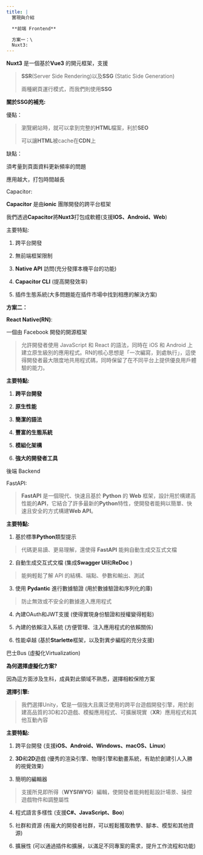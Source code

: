 ```yaml
---
title: |
  實現與介紹

  **前端 Frontend**

  方案一：\
  Nuxt3:
---
```


**Nuxt3** 是一個基於**Vue3** 的開元框架，支援

> **SSR**(Server Side Rendering)以及**SSG** (Static Side Generation)
>
> 兩種網頁運行模式，而我們則使用**SSG**

**關於SSG的補充:**

優點：

> 瀏覽網站時，就可以拿到完整的**HTML**檔案，利於**SEO**
>
> 可以讓**HTML**被cache在**CDN**上

缺點：

須考量到頁面資料更新頻率的問題

應用越大，打包時間越長

Capacitor:

**Capacitor** 是由**ionic** 團隊開發的跨平台框架

我們透過**Capacitor**將**Nuxt3**打包成軟體(支援**IOS、Android、Web**)

主要特點:

1.  跨平台開發

2.  無前端框架限制

3.  **Native API** 訪問(充分發揮本機平台的功能)

4.  **Capacitor CLI** (提高開發效率)

5.  插件生態系統(大多問題能在插件市場中找到相應的解決方案)

**方案二：**

**React Native(RN)**:

一個由 Facebook 開發的開源框架

> 允許開發者使用 JavaScript 和 React 的語法，同時在 iOS 和 Android
> 上建立原生級別的應用程式。RN的核心思想是「一次編寫，到處執行」，這使得開發者最大限度地共用程式碼，同時保留了在不同平台上提供優良用戶體驗的能力。

**主要特點:**

1.  **跨平台開發**

2.  **原生性能**

3.  **簡潔的語法**

4.  **豐富的生態系統**

5.  **模組化架構**

6.  **強大的開發者工具**

後端 Backend

FastAPI:

> **FastAPI** 是一個現代、快速且基於 **Python** 的 **Web**
> 框架，設計用於構建高性能的**API**，它結合了許多最新的**Python**特性，使開發者能夠以簡單、快速且安全的方式構建**Web
> API**。

**主要特點:**

1.  基於標準**Python**類型提示

> 代碼更易讀、更易理解，還使得 **FastAPI** 能夠自動生成交互式文檔

2.  自動生成交互式文檔 (集成**Swagger UI**和**ReDoc** )

> 能夠輕鬆了解 API 的結構、端點、參數和輸出、測試

3.  使用 **Pydantic** 進行數據驗證 (用於數據驗證和序列化的庫)

> 防止無效或不安全的數據進入應用程式

4.  內建OAuth和JWT支援 (使得實現身份驗證和授權變得輕鬆)

5.  內建的依賴注入系統 (方便管理、注入應用程式的依賴關係)

6.  性能卓越 (基於**Starlette**框架，以及對異步編程的充分支援)

巴士Bus (虛擬化Virtualization)

**為何選擇虛擬化方案?**

因為這方面涉及生科，成員對此領域不熟悉，選擇相較保險方案

**選擇引擎:**

> 我們選擇Unity，**它**是一個強大且廣泛使用的跨平台遊戲開發引擎，用於創建高品質的3D和2D遊戲、模擬應用程式、可擴展現實（**XR**）應用程式和其他互動內容

**主要特點:**

1.  跨平台開發 (支援**iOS、Android、Windows、macOS、Linux**)

2.  **3D**和**2D**遊戲
    (優秀的渲染引擎、物理引擎和動畫系統，有助於創建引人入勝的視覺效果)

3.  簡明的編輯器

> 支援所見即所得（**WYSIWYG**）編輯，使開發者能夠輕鬆設計場景、操控遊戲物件和調整屬性

4.  程式語言多樣性 (支援**C#、JavaScript、Boo**)

5.  社群和資源
    (有龐大的開發者社群，可以輕鬆獲取教學、腳本、模型和其他資源)

6.  擴展性
    (可以通過插件和擴展，以滿足不同專案的需求，提升工作流程和功能)
